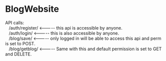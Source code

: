 # BlogWebsite

API calls:<br>
&nbsp;&nbsp;  /auth/register/      <----- this api is accessible by anyone.<br>
&nbsp;&nbsp;  /auth/login/         <----- this is also accessible by anyone.<br>
&nbsp;&nbsp;  /blog/save/          <----- only logged in will be able to access this api and perm is set to POST.<br>
&nbsp;&nbsp;  /blog/getblog/       <----- Same with this and default permission is set to GET and DELETE.<br>
